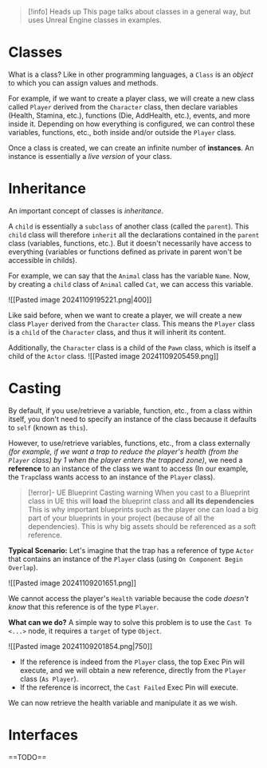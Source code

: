 > [!info] Heads up
> This page talks about classes in a general way, but uses Unreal Engine classes in examples.

# Classes
What is a class?
Like in other programming languages, a `Class` is an *object* to which you can assign values and methods.

For example, if we want to create a player class, we will create a new class called `Player` derived from the `Character` class, then declare variables (Health, Stamina, etc.), functions (Die, AddHealth, etc.), events, and more inside it.
Depending on how everything is configured, we can control these variables, functions, etc., both inside and/or outside the `Player` class.

Once a class is created, we can create an infinite number of **instances**. An instance is essentially a *live version* of your class.

# Inheritance
An important concept of classes is *inheritance*.

A `child` is essentially a `subclass` of another class (called the `parent`).
This `child` class will therefore `inherit` all the declarations contained in the `parent` class (variables, functions, etc.). But it doesn't necessarily have access to everything (variables or functions defined as private in parent won't be accessible in childs).

For example, we can say that the `Animal` class has the variable `Name`.
Now, by creating a `child` class of `Animal` called `Cat`, we can access this variable.

![[Pasted image 20241109195221.png|400]]

Like said before, when we want to create a player, we will create a new class `Player` derived from the `Character` class.
This means the `Player` class is a `child` of the `Character` class, and thus it will inherit its content.

Additionally, the `Character` class is a child of the `Pawn` class, which is itself a child of the `Actor` class.
![[Pasted image 20241109205459.png]]

# Casting
By default, if you use/retrieve a variable, function, etc., from a class within itself, you don't need to specify an instance of the class because it defaults to `self` (known as `this`).

However, to use/retrieve variables, functions, etc., from a class externally *(for example, if we want a trap to reduce the player's health (from the `Player` class) by 1 when the player enters the trapped zone)*, we need a **reference** to an instance of the class we want to access (In our example, the `Trap`class wants access to an instance of the `Player` class).

> [!error]- UE Blueprint Casting warning
> When you cast to a Blueprint class in UE this will **load** the blueprint class and **all its dependencies**
> This is why important blueprints such as the player one can load a big part of your blueprints in your project (because of all the dependencies).
> This is why big assets should be referenced as a soft reference.

**Typical Scenario:**
Let's imagine that the trap has a reference of type `Actor` that contains an instance of the `Player` class (using `On Component Begin Overlap`).

![[Pasted image 20241109201651.png]]
 
We cannot access the player's `Health` variable because the code *doesn't know* that this reference is of the type `Player`.

**What can we do?**
A simple way to solve this problem is to use the `Cast To <...>` node, it requires a `target` of type `Object`.

![[Pasted image 20241109201854.png|750]]
- If the reference is indeed from the `Player` class, the top Exec Pin will execute, and we will obtain a new reference, directly from the `Player` class (`As Player`).
- If the reference is incorrect, the `Cast Failed` Exec Pin will execute.

We can now retrieve the health variable and manipulate it as we wish.

# Interfaces
==TODO==

